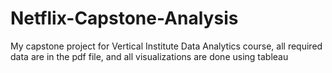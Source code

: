 # Netflix-Capstone-Analysis
My capstone project for Vertical Institute Data Analytics course, all required data are in the pdf file, and all visualizations are done using tableau
